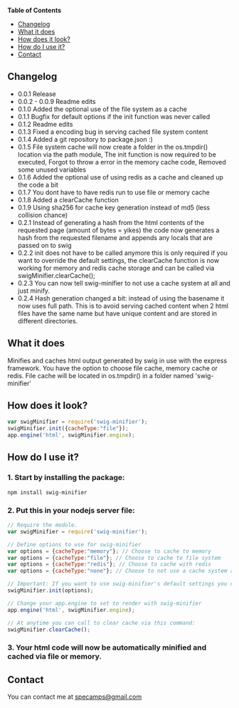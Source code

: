 **Table of Contents**

- [Changelog](#changelog)
- [What it does](#what-it-does)
- [How does it look?](#how-does-it-look)
- [How do I use it?](#how-do-i-use-it)
- [Contact](#contact)

## Changelog

 - 0.0.1 Release
 - 0.0.2 - 0.0.9 Readme edits
 - 0.1.0 Added the optional use of the file system as a cache
 - 0.1.1 Bugfix for default options if the init function was never called
 - 0.1.2 Readme edits
 - 0.1.3 Fixed a encoding bug in serving cached file system content
 - 0.1.4 Added a git repository to package.json :)
 - 0.1.5 File system cache will now create a folder in the os.tmpdir() location via the path module, The init function is now required to be executed, Forgot to throw a error in the memory cache code, Removed some unused variables
 - 0.1.6 Added the optional use of using redis as a cache and cleaned up the code a bit
 - 0.1.7 You dont have to have redis run to use file or memory cache
 - 0.1.8 Added a clearCache function
 - 0.1.9 Using sha256 for cache key generation instead of md5 (less collision chance)
 - 0.2.1 Instead of generating a hash from the html contents of the requested page (amount of bytes = yikes) the code now generates a hash from the requested filename and appends any locals that are passed on to swig
 - 0.2.2 init does not have to be called anymore this is only required if you want to override the default settings, the clearCache function is now working for memory and redis cache storage and can be called via swigMinifier.clearCache();
 - 0.2.3 You can now tell swig-minifier to not use a cache system at all and just minify.
 - 0.2.4 Hash generation changed a bit: instead of using the basename it now uses full path. This is to avoid serving cached content when 2 html files have the same name but have unique content and are stored in different directories. 
 
## What it does

Minifies and caches html output generated by swig in use with the express framework.
You have the option to choose file cache, memory cache or redis.
File cache will be located in os.tmpdir() in a folder named 'swig-minifier'


## How does it look?

```javascript
var swigMinifier = require('swig-minifier');
swigMinifier.init({cacheType:"file"});
app.engine('html', swigMinifier.engine);
```


##  How do I use it?

### 1. Start by installing the package:
    npm install swig-minifier

### 2. Put this in your nodejs server file:
```javascript
// Require the module.
var swigMinifier = require('swig-minifier');

// Define options to use for swig-minifier
var options = {cacheType:"memory"}; // Choose to cache to memory
var options = {cacheType:"file"}; // Choose to cache to file system
var options = {cacheType:"redis"}; // Choose to cache with redis
var options = {cacheType:"none"}; // Choose to not use a cache system at all

// Important: If you want to use swig-minifier's default settings you can choose to not call init and set options.
swigMinifier.init(options);

// Change your app.engine to set to render with swig-minifier
app.engine('html', swigMinifier.engine);

// At anytime you can call to clear cache via this command:
swigMinifier.clearCache();
```
### 3. Your html code will now be automatically minified and cached via file or memory.

## Contact
You can contact me at specamps@gmail.com